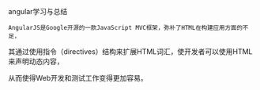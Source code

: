 
angular学习与总结

	AngularJS是Google开源的一款JavaScript MVC框架，弥补了HTML在构建应用方面的不足，

其通过使用指令（directives）结构来扩展HTML词汇，使开发者可以使用HTML来声明动态内容，

从而使得Web开发和测试工作变得更加容易。